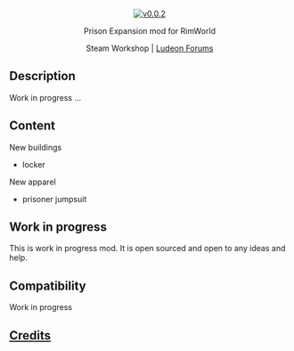 <p align="center">
  <a href="releases">
    <img src="https://img.shields.io/badge/version-0.0.2-blue.svg?style=flat" alt="v0.0.2" />
  </a>
</p>

<p align="center">
  Prison Expansion mod for RimWorld
</p>

</p>
<p align="center">
    <!--a href=""-->Steam Workshop<!--/a--> | <a href="https://ludeon.com/forums/index.php?topic=40551.0">Ludeon Forums</a>
</p>

## Description
Work in progress ...

## Content
New buildings
* locker

New apparel
* prisoner jumpsuit

## Work in progress
This is work in progress mod. It is open sourced and open to any ideas and help.

## Compatibility
Work in progress

## [Credits](credits.md)
